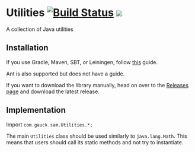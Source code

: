# Utilities [![Build Status](https://travis-ci.com/Samasaur1/Utilities.svg?branch=master)](https://travis-ci.com/Samasaur1/Utilities) [![](https://jitpack.io/v/Samasaur1/Utilities.svg)](https://jitpack.io/#Samasaur1/Utilities)
A collection of Java utilities

## Installation
If you use Gradle, Maven, SBT, or Leiningen, follow [this](https://jitpack.io/#Samasaur1/Utilities) guide.

Ant is also supported but does not have a guide.

If you want to download the library manually, head on over to the [Releases page](https://github.com/Samasaur1/Utilities/releases) and download the latest release.

## Implementation
Import `com.gauck.sam.Utilities.*;`

The main `Utilities` class should be used similarly to `java.lang.Math`. This means that users should call its static methods and not try to instantiate.
